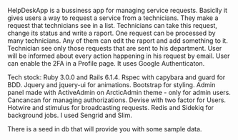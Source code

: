 HelpDeskApp is a bussiness app for managing service requests. Basiclly it gives users a way to request a service from a technicians. They make a request that technicians see in a list. Technicians can take this request, change its status and write a raport. One request can be processed by many technicians. Any of them can edit the raport and add something to it. Technician see only those requests that are sent to his department. User will be informed about every action happening in his request by email. 
User can enable the 2FA in a Profile page. It uses Google Authenticaton.

Tech stock:
Ruby 3.0.0 and Rails 6.1.4.
Rspec with capybara and guard for BDD.
Jquery and jquery-ui for animations.
Bootstrap for styling.
Admin panel made with ActiveAdmin on ArcticAdmin theme - only for admin users.
Cancancan for managing authorizations.
Devise with two factor for Users.
Hotwire and stimulus for broadcasting requests.
Redis and Sidekiq for background jobs.
I used Sengrid and Slim.

There is a seed in db that will provide you with some sample data.

